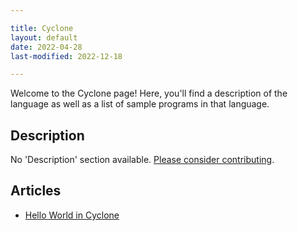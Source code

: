 ```yaml
---

title: Cyclone
layout: default
date: 2022-04-28
last-modified: 2022-12-18

---
```


Welcome to the Cyclone page! Here, you'll find a description of the language as well as a list of sample programs in that language.

## Description

No 'Description' section available. [Please consider contributing](https://github.com/TheRenegadeCoder/sample-programs-website).

## Articles

- [Hello World in Cyclone](https://sampleprograms.io/projects/hello-world/cyclone)
